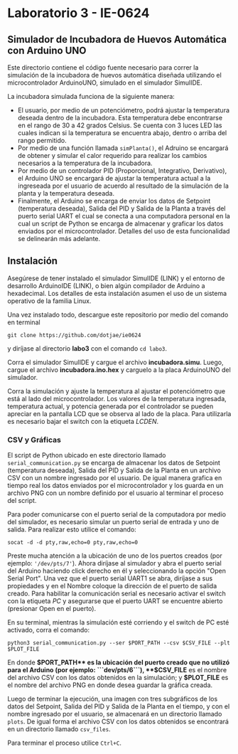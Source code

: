 # Laboratorio 3 - IE-0624

## Simulador de Incubadora de Huevos Automática con Arduino UNO

Este directorio contiene el código fuente necesario para correr la simulación de la incubadora de huevos automática diseñada utilizando el microcontrolador ArduinoUNO, simulado en el simulador SimulIDE.

La incubadora simulada funciona de la siguiente manera:

* El usuario, por medio de un potenciómetro, podrá ajustar la temperatura deseada dentro de la incubadora. Esta temperatura debe encontrarse en el rango de 30 a 42 grados Celsius. Se cuenta con 3 luces LED las cuales indican si la temperatura se encuentra abajo, dentro o arriba del rango permitido.
* Por medio de una función llamada ```simPlanta()```, el Adruino se encargará de obtener y simular el calor requerido para realizar los cambios necesarios a la temperatura de la incubadora.
* Por medio de un controlador PID (Proporcional, Integrativo, Derivativo), el Arduino UNO se encargará de ajustar la temperatura actual a la ingreseada por el usuario de acuerdo al resultado de la simulación de la planta y la temperatura deseada.
* Finalmente, el Arduino se encarga de enviar los datos de Setpoint (temperatura deseada), Salida del PID y Salida de la Planta a través del puerto serial UART el cual se conecta a una computadora personal en la cual un script de Python se encarga de almacenar y graficar los datos enviados por el microcontrolador. Detalles del uso de esta funcionalidad se delinearán más adelante.

## Instalación

Asegúrese de tener instalado el simulador SimulIDE (LINK) y el entorno de desarrollo ArduinoIDE (LINK), o bien algún compilador de Arduino a hexadecimal. Los detalles de esta instalación asumen el uso de un sistema operativo de la familia Linux.

Una vez instalado todo, descargue este repositorio por medio del comando en terminal

 ```git clone https://github.com/dotjae/ie0624``` 
 
 y diríjase al directorio **labo3** con el comando ```cd labo3```. 

Corra el simulador SimulIDE y cargue el archivo **incubadora.simu**. Luego, cargue el archivo **incubadora.ino.hex** y carguelo a la placa ArduinoUNO del simulador.

Corra la simulación y ajuste la temperatura al ajustar el potenciómetro que está al lado del microcontrolador. Los valores de la temperatura ingresada, temperatura actual, y potencia generada por el controlador se pueden apreciar en la pantalla LCD que se observa al lado de la placa. Para utilizarla es necesario bajar el switch con la etiqueta _LCDEN_.

### CSV y Gráficas

El script de Python ubicado en este directorio llamado ```serial_communication.py``` se encarga de almacenar los datos de Setpoint (temperatura deseada), Salida del PID y Salida de la Planta en un archivo CSV con un nombre ingresado por el usuario. De igual manera grafica en tiempo real los datos enviados por el microcontrolador y los guarda en un archivo PNG con un nombre definido por el usuario al terminar el proceso del script.

Para poder comunicarse con el puerto serial de la computadora por medio del simulador, es necesario simular un puerto serial de entrada y uno de salida. Para realizar esto utilice el comando:

```socat -d -d pty,raw,echo=0 pty,raw,echo=0```

Preste mucha atención a la ubicación de uno de los puertos creados (por ejemplo: ```'/dev/pts/7'```). Ahora diríjase al simulador y abra el puerto serial del Arduino haciendo click derecho en él y seleccionando la opción "Open Serial Port". Una vez que el puerto serial UART1 se abra, diríjase a sus propiedades y en el Nombre coloque la dirección de el puerto de salida creado. Para habilitar la comunicación serial es necesario activar el switch con la etiqueta _PC_ y asegurarse que el puerto UART se encuentre abierto (presionar Open en el puerto).


En su terminal, mientras la simulación esté corriendo y el switch de PC esté activado, corra el comando: 

```python3 serial_communication.py --ser $PORT_PATH --csv $CSV_FILE --plt $PLOT_FILE``` 

En donde **$PORT_PATH** es la ubicación del puerto creado que no utilizó para el Arduino (por ejemplo: ```dev/pts/6```), **$CSV_FILE** es el nombre del archivo CSV con los datos obtenidos en la simulación; y **$PLOT_FILE** es el nombre del archivo PNG en donde desea guardar la gráfica creada.

Luego de terminar la ejecución, una imagen con tres subgráficos de los datos del Setpoint, Salida del PID y Salida de la Planta en el tiempo, y con el nombre ingresado por el usuario, se almacenará en un directorio llamado ```plots```. De igual forma el archivo CSV con los datos obtenidos se encontrará en un directorio llamado ```csv_files```.

Para terminar el proceso utilice ```Ctrl+C```.
